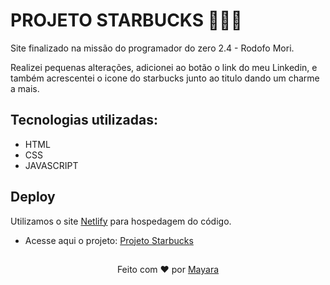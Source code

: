 # PROJETO STARBUCKS 🧜🏻‍♀

Site finalizado na missão do programador do zero 2.4 - Rodofo Mori.
<p>Realizei pequenas alterações, adicionei ao botão o link do meu Linkedin, e também acrescentei o icone do starbucks junto ao titulo dando um charme a mais.</p>


## Tecnologias utilizadas:
- HTML 
- CSS  
- JAVASCRIPT 

## Deploy
Utilizamos o site [Netlify](https://www.netlify.com) para hospedagem do código.
- Acesse aqui o projeto: [Projeto Starbucks](https://mayaraarantes-starbucks.netlify.app/)


##
<div align="center">Feito com ❤️ por <a href="https://github.com/MayaraArantes">Mayara</a></div>
